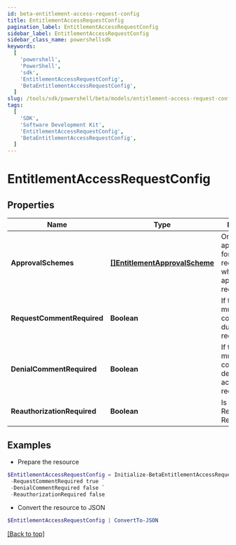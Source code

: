 ```yaml
---
id: beta-entitlement-access-request-config
title: EntitlementAccessRequestConfig
pagination_label: EntitlementAccessRequestConfig
sidebar_label: EntitlementAccessRequestConfig
sidebar_class_name: powershellsdk
keywords:
  [
    'powershell',
    'PowerShell',
    'sdk',
    'EntitlementAccessRequestConfig',
    'BetaEntitlementAccessRequestConfig',
  ]
slug: /tools/sdk/powershell/beta/models/entitlement-access-request-config
tags:
  [
    'SDK',
    'Software Development Kit',
    'EntitlementAccessRequestConfig',
    'BetaEntitlementAccessRequestConfig',
  ]
---
```


# EntitlementAccessRequestConfig

## Properties

| Name | Type | Description | Notes |
| --- | --- | --- | --- |
| **ApprovalSchemes** | [**[]EntitlementApprovalScheme**](entitlement-approval-scheme) | Ordered list of approval steps for the access request. Empty when no approval is required. | [optional] |
| **RequestCommentRequired** | **Boolean** | If the requester must provide a comment during access request. | [optional] [default to $false] |
| **DenialCommentRequired** | **Boolean** | If the reviewer must provide a comment when denying the access request. | [optional] [default to $false] |
| **ReauthorizationRequired** | **Boolean** | Is Reauthorization Required | [optional] [default to $false] |

## Examples

- Prepare the resource

```powershell
$EntitlementAccessRequestConfig = Initialize-BetaEntitlementAccessRequestConfig  -ApprovalSchemes null `
 -RequestCommentRequired true `
 -DenialCommentRequired false `
 -ReauthorizationRequired false
```

- Convert the resource to JSON

```powershell
$EntitlementAccessRequestConfig | ConvertTo-JSON
```

[[Back to top]](#)
